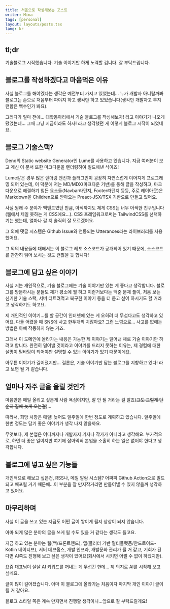 ```yaml
---
title: 처음으로 작성해보는 포스트 
writer: Mina
tags: [personal]
layout: layouts/posts.tsx
lang: kr
---
```


## tl;dr

기술블로그 시작했습니다. 기술 이야기만 하게 노력할 겁니다. 잘 부탁드립니다.

## 블로그를 작성하겠다고 마음먹은 이유

사실 블로그를 해야겠다는 생각은 예전부터 가지고 있었는데... 누가 개발자
아니랄까봐 블로그는 손으로 처음부터 파야지 하고 ~~생각만~~ 하고
있었습니다(생각만 개발자고 부지런함은 백수인가 봐요).

그러다가 얼마 전에... 대학동아리에서 기술 블로그를 작성해보자! 라고 이야기가
나오게 됐었는데... 그때 그냥 지금이라도 하자! 라고 생각했던 게 이렇게 블로그
시작이 되었네요.

## 블로그 기술스택?

Deno의 Static website Generator인 Lume를 사용하고 있습니다. 지금 여러분이 보고
계신 이 문서 또한 마크다운을 렌더링하여 빌드해낸 식이죠!

Lume같은 경우 많은 렌더링 엔진과 플러그인이 굉장히 자연스럽게 이어지게
프로그래밍 되어 있는데, 이 덕분에 저는 MD/MDX(마크다운 기반)를 통해 글을
작성하고, 마크다운으로 해결하기 힘든 요소들(Navbar라던지, Footer라던지 등등,
주로 레이아웃)은 Markdown을 Children으로 받아오는 Preact-JSX/TSX 기반으로 만들고
있어요.

사실 원래 주 분야가 백엔드였던 만큼, 아직까지도 제게 CSS는 너무 어색한
친구입니다(웹에서 제일 못하는 게 CSS에요...). CSS 프레임워크로써는 TailwindCSS를
선택하기는 했는데, 얼마나 갈 지 솔직히 잘 모르겠어요.

그 외에 댓글 시스템은 Github Issue와 연동되는 Utterances라는 라이브러리를
사용했어요.

그 외의 내용들에 대해서는 이 블로그 레포 소스코드가 공개되어 있기 때문에,
소스코드를 찬찬히 읽어 보시는 것도 괜찮을 듯 합니다!

## 블로그에 담고 싶은 이야기

사실 저는 개인적으로, 기술 블로그에는 기술 이야기만 있는 게 좋다고 생각합니다.
블로그를 방문하시는 분들도 제가 평소에 뭘 하고 이런거보다는 백준 문제 풀이, 처음
보는 신기한 기술 스택, 서버 터트려먹고 복구한 이야기 등을 더 듣고 싶어 하시기도
할 거라고 생각하기도 하고요.

제 개인적인 이야기...를 할 공간이 인터넷에 있는 게 오히려 더 무섭다고도 생각하고
있어요. 다들 어렸을 때 SNS에 사고 한두개씩 치잖아요? 그런 느낌으로... 사고를
없애는 방법은 아예 작동하지 않는 거죠.

그래서 이 도메인에 올라가는 내용은 가능한 제 이야기는 덜어낸 채로 기술 이야기만
하려고 합니다. 완전히 덜어낼 것이라고 이야기를 드리지 못하는 이유는, 제 경험에
대한 설명이 밑바탕이 되어야만 설명할 수 있는 이야기가 있기 때문이에요.

아무튼 이야기가 길어졌지만... 결론은, 기술 이야기만 담는 블로그를 지향하고 있다!
라고 보면 될 거 같습니다.

## 얼마나 자주 글을 올릴 것인가

마음만은 매일 올리고 싶은게 사람 욕심이지만, 잘 안 될 거라는 걸 알죠(~~그도
그럴게 단순히 집에 늦게 오는걸~~)...

따라서, 희망 사항은 매일! 늦어도 일주일에 한번 정도로 계획하고 있습니다.
일주일에 한번 정도는 담기 좋은 이야기가 생각 나지 않을까요.

무엇보다, 제 본업은 어디까지나 개발자지 기자나 작가가 아니라고 생각해요.
부가적으로, 하면 더 좋은 일이지만 여기에 잡아먹혀 본업을 소홀히 하는 일은 없어야
한다고 생각합니다.

## 블로그에 넣고 싶은 기능들

개인적으로 해보고 싶은건, RSS나, 메일 알람 시스템? 어짜피 Github Action으로
빌드되고 배포될 거기 때문에...이 부분을 잘 만지작거리면 만들어낼 수 있지 않을까
생각하고 있어요.

## 마무리하며

사실 이 글을 쓰고 있는 지금도 어떤 글이 쌓이게 될지 상상이 되지 않습니다.

아마 되게 많은 분야의 글을 쓰게 될 수도 있을 거 같다는 생각도 들고요.

지금 하고 있는 분야는 웹(백/프론트엔드), 앱(플러터 기반
멀티플랫폼/안드로이드-Kotlin 네이티브), 서버 데브옵스, 개발 인프라, 개발문화
관리가 될 거 같고, 기회가 된다면 AI쪽도 진행해 보고 싶은 생각이 있어요(회사에서
시키면 어쩔 수 없이 하겠지만).

요즘 대표님이 살살 AI 키워드를 꺼내는 게 무섭긴 한데... 제 의지로 AI를 시작해
보고 싶네요.

글이 많이 길어졌습니다. 아마 이 블로그에 올라가는 처음이자 마지막 개인 이야기
글이 될 거 같아요.

블로그 스타일 쪽은 계속 만지면서 진행할 생각이니...앞으로 잘 부탁드릴게요!
